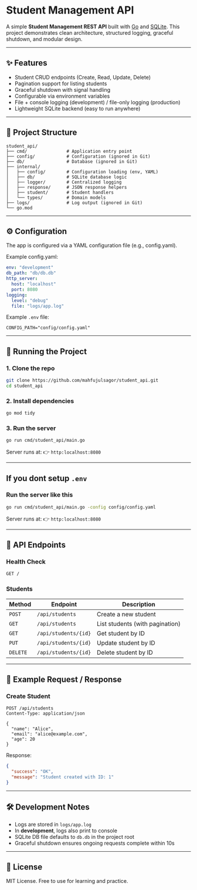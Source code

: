 # Student Management API

A simple **Student Management REST API** built with [Go](https://go.dev/) and [SQLite](https://www.sqlite.org/).
This project demonstrates clean architecture, structured logging, graceful shutdown, and modular design.

---

## ✨ Features

- Student CRUD endpoints (Create, Read, Update, Delete)
- Pagination support for listing students
- Graceful shutdown with signal handling
- Configurable via environment variables
- File + console logging (development) / file-only logging (production)
- Lightweight SQLite backend (easy to run anywhere)

---

## 📂 Project Structure

```
student_api/
├── cmd/               # Application entry point
├── config/            # Configuration (ignored in Git)
├── db/                # Database (ignored in Git)
├── internal/
│   ├── config/        # Configuration loading (env, YAML)
│   ├── db/            # SQLite database logic
│   ├── logger/        # Centralized logging
│   ├── response/      # JSON response helpers
│   ├── student/       # Student handlers
│   └── types/         # Domain models
├── logs/              # Log output (ignored in Git)
└── go.mod
```

---

## ⚙️ Configuration

The app is configured via a YAML configuration file (e.g., config.yaml).

Example config.yaml:

```yaml
env: "development"
db_path: "db/db.db"
http_server:
  host: "localhost"
  port: 8080
logging:
  level: "debug"
  file: "logs/app.log"
```

Example `.env` file:

```env
CONFIG_PATH="config/config.yaml"
```

---

## 🚀 Running the Project

### 1. Clone the repo

```bash
git clone https://github.com/mahfujulsagor/student_api.git
cd student_api
```

### 2. Install dependencies

```bash
go mod tidy
```

### 3. Run the server

```bash
go run cmd/student_api/main.go
```

Server runs at:
👉 `http:localhost:8080`

---

## If you dont setup `.env`

### Run the server like this

```bash
go run cmd/student_api/main.go -config config/config.yaml
```

Server runs at:
👉 `http:localhost:8080`

---

## 📡 API Endpoints

### Health Check

```bash
GET /
```

### Students

| Method   | Endpoint             | Description                     |
| -------- | -------------------- | ------------------------------- |
| `POST`   | `/api/students`      | Create a new student            |
| `GET`    | `/api/students`      | List students (with pagination) |
| `GET`    | `/api/students/{id}` | Get student by ID               |
| `PUT`    | `/api/students/{id}` | Update student by ID            |
| `DELETE` | `/api/students/{id}` | Delete student by ID            |

---

## 📖 Example Request / Response

### Create Student

```http
POST /api/students
Content-Type: application/json

{
  "name": "Alice",
  "email": "alice@example.com",
  "age": 20
}
```

Response:

```json
{
  "success": "OK",
  "message": "Student created with ID: 1"
}
```

---

## 🛠 Development Notes

- Logs are stored in `logs/app.log`
- In **development**, logs also print to console
- SQLite DB file defaults to `db.db` in the project root
- Graceful shutdown ensures ongoing requests complete within 10s

---

## 📜 License

MIT License. Free to use for learning and practice.
